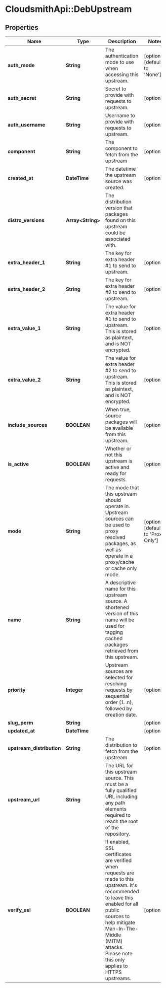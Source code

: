 # CloudsmithApi::DebUpstream

## Properties
Name | Type | Description | Notes
------------ | ------------- | ------------- | -------------
**auth_mode** | **String** | The authentication mode to use when accessing this upstream.  | [optional] [default to &#39;None&#39;]
**auth_secret** | **String** | Secret to provide with requests to upstream. | [optional] 
**auth_username** | **String** | Username to provide with requests to upstream. | [optional] 
**component** | **String** | The component to fetch from the upstream | [optional] 
**created_at** | **DateTime** | The datetime the upstream source was created. | [optional] 
**distro_versions** | **Array&lt;String&gt;** | The distribution version that packages found on this upstream could be associated with. | 
**extra_header_1** | **String** | The key for extra header #1 to send to upstream. | [optional] 
**extra_header_2** | **String** | The key for extra header #2 to send to upstream. | [optional] 
**extra_value_1** | **String** | The value for extra header #1 to send to upstream. This is stored as plaintext, and is NOT encrypted. | [optional] 
**extra_value_2** | **String** | The value for extra header #2 to send to upstream. This is stored as plaintext, and is NOT encrypted. | [optional] 
**include_sources** | **BOOLEAN** | When true, source packages will be available from this upstream. | [optional] 
**is_active** | **BOOLEAN** | Whether or not this upstream is active and ready for requests. | [optional] 
**mode** | **String** | The mode that this upstream should operate in. Upstream sources can be used to proxy resolved packages, as well as operate in a proxy/cache or cache only mode. | [optional] [default to &#39;Proxy Only&#39;]
**name** | **String** | A descriptive name for this upstream source. A shortened version of this name will be used for tagging cached packages retrieved from this upstream. | 
**priority** | **Integer** | Upstream sources are selected for resolving requests by sequential order (1..n), followed by creation date. | [optional] 
**slug_perm** | **String** |  | [optional] 
**updated_at** | **DateTime** |  | [optional] 
**upstream_distribution** | **String** | The distribution to fetch from the upstream | [optional] 
**upstream_url** | **String** | The URL for this upstream source. This must be a fully qualified URL including any path elements required to reach the root of the repository.  | 
**verify_ssl** | **BOOLEAN** | If enabled, SSL certificates are verified when requests are made to this upstream. It&#39;s recommended to leave this enabled for all public sources to help mitigate Man-In-The-Middle (MITM) attacks. Please note this only applies to HTTPS upstreams. | [optional] 


